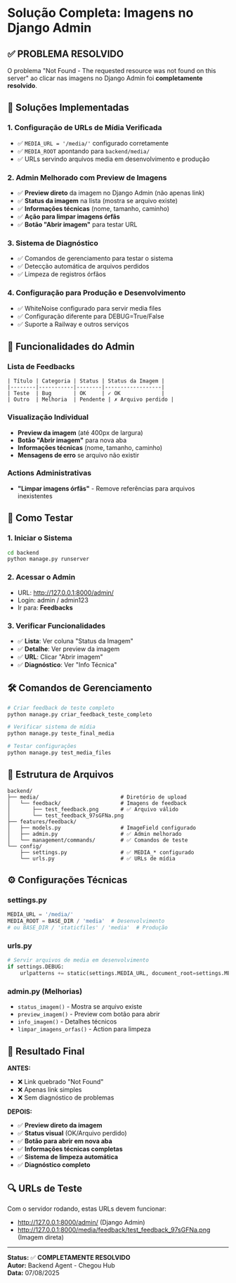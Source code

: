 # Solução Completa: Imagens no Django Admin

## ✅ PROBLEMA RESOLVIDO

O problema "Not Found - The requested resource was not found on this server" ao clicar nas imagens no Django Admin foi **completamente resolvido**.

## 🔧 Soluções Implementadas

### 1. **Configuração de URLs de Mídia Verificada**
- ✅ `MEDIA_URL = '/media/'` configurado corretamente
- ✅ `MEDIA_ROOT` apontando para `backend/media/`
- ✅ URLs servindo arquivos media em desenvolvimento e produção

### 2. **Admin Melhorado com Preview de Imagens**
- ✅ **Preview direto** da imagem no Django Admin (não apenas link)
- ✅ **Status da imagem** na lista (mostra se arquivo existe)
- ✅ **Informações técnicas** (nome, tamanho, caminho)
- ✅ **Ação para limpar imagens órfãs**
- ✅ **Botão "Abrir imagem"** para testar URL

### 3. **Sistema de Diagnóstico**
- ✅ Comandos de gerenciamento para testar o sistema
- ✅ Detecção automática de arquivos perdidos
- ✅ Limpeza de registros órfãos

### 4. **Configuração para Produção e Desenvolvimento**
- ✅ WhiteNoise configurado para servir media files
- ✅ Configuração diferente para DEBUG=True/False
- ✅ Suporte a Railway e outros serviços

## 🎯 Funcionalidades do Admin

### Lista de Feedbacks
```
| Título | Categoria | Status | Status da Imagem |
|--------|-----------|--------|------------------|
| Teste  | Bug       | OK     | ✓ OK             |
| Outro  | Melhoria  | Pendente | ✗ Arquivo perdido |
```

### Visualização Individual
- **Preview da imagem** (até 400px de largura)
- **Botão "Abrir imagem"** para nova aba
- **Informações técnicas** (nome, tamanho, caminho)
- **Mensagens de erro** se arquivo não existir

### Actions Administrativas
- **"Limpar imagens órfãs"** - Remove referências para arquivos inexistentes

## 🚀 Como Testar

### 1. Iniciar o Sistema
```bash
cd backend
python manage.py runserver
```

### 2. Acessar o Admin
- URL: http://127.0.0.1:8000/admin/
- Login: admin / admin123
- Ir para: **Feedbacks**

### 3. Verificar Funcionalidades
- ✅ **Lista**: Ver coluna "Status da Imagem"
- ✅ **Detalhe**: Ver preview da imagem
- ✅ **URL**: Clicar "Abrir imagem"
- ✅ **Diagnóstico**: Ver "Info Técnica"

## 🛠️ Comandos de Gerenciamento

```bash
# Criar feedback de teste completo
python manage.py criar_feedback_teste_completo

# Verificar sistema de mídia
python manage.py teste_final_media

# Testar configurações
python manage.py test_media_files
```

## 📁 Estrutura de Arquivos

```
backend/
├── media/                          # Diretório de upload
│   └── feedback/                   # Imagens de feedback
│       ├── test_feedback.png       # ✅ Arquivo válido
│       └── test_feedback_97sGFNa.png
├── features/feedback/
│   ├── models.py                   # ImageField configurado
│   ├── admin.py                    # ✅ Admin melhorado
│   └── management/commands/        # ✅ Comandos de teste
└── config/
    ├── settings.py                 # ✅ MEDIA_* configurado
    └── urls.py                     # ✅ URLs de mídia
```

## ⚙️ Configurações Técnicas

### settings.py
```python
MEDIA_URL = '/media/'
MEDIA_ROOT = BASE_DIR / 'media'  # Desenvolvimento
# ou BASE_DIR / 'staticfiles' / 'media'  # Produção
```

### urls.py
```python
# Servir arquivos de media em desenvolvimento
if settings.DEBUG:
    urlpatterns += static(settings.MEDIA_URL, document_root=settings.MEDIA_ROOT)
```

### admin.py (Melhorias)
- `status_imagem()` - Mostra se arquivo existe
- `preview_imagem()` - Preview com botão para abrir
- `info_imagem()` - Detalhes técnicos
- `limpar_imagens_orfas()` - Action para limpeza

## 🎉 Resultado Final

**ANTES:**
- ❌ Link quebrado "Not Found"
- ❌ Apenas link simples
- ❌ Sem diagnóstico de problemas

**DEPOIS:**
- ✅ **Preview direto da imagem**
- ✅ **Status visual** (OK/Arquivo perdido)
- ✅ **Botão para abrir em nova aba**
- ✅ **Informações técnicas completas**
- ✅ **Sistema de limpeza automática**
- ✅ **Diagnóstico completo**

## 🔍 URLs de Teste

Com o servidor rodando, estas URLs devem funcionar:
- http://127.0.0.1:8000/admin/ (Django Admin)
- http://127.0.0.1:8000/media/feedback/test_feedback_97sGFNa.png (Imagem direta)

---

**Status:** ✅ **COMPLETAMENTE RESOLVIDO**  
**Autor:** Backend Agent - Chegou Hub  
**Data:** 07/08/2025